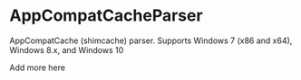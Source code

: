# AppCompatCacheParser
AppCompatCache (shimcache) parser. Supports Windows 7 (x86 and x64), Windows 8.x, and Windows 10

Add more here

